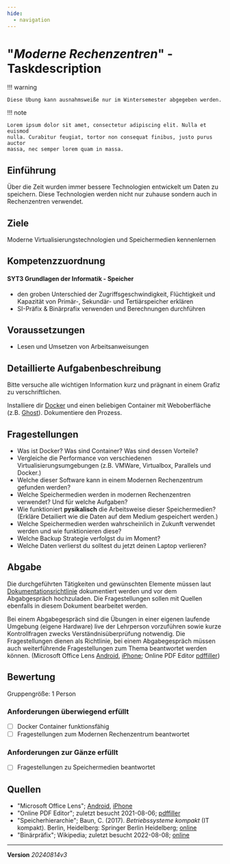 ```yaml
---
hide:
  - navigation
---
```


# "*Moderne Rechenzentren*" - Taskdescription

!!! warning

    Diese Übung kann ausnahmsweiße nur im Wintersemester abgegeben werden.

!!! note

    Lorem ipsum dolor sit amet, consectetur adipiscing elit. Nulla et euismod
    nulla. Curabitur feugiat, tortor non consequat finibus, justo purus auctor
    massa, nec semper lorem quam in massa.


## Einführung

Über die Zeit wurden immer bessere Technologien entwickelt um Daten zu speichern. Diese Technologien werden nicht nur zuhause sondern auch in Rechenzentren verwendet.

## Ziele

Moderne Virtualisierungstechnologien und Speichermedien kennenlernen


## Kompetenzzuordnung

#### SYT3 Grundlagen der Informatik - Speicher

* den groben Unterschied der Zugriffsgeschwindigkeit, Flüchtigkeit und Kapazität von Primär-, Sekundär- und Tertiärspeicher erklären
* SI-Präfix & Binärprafix verwenden und Berechnungen durchführen

## Voraussetzungen

* Lesen und Umsetzen von Arbeitsanweisungen

## Detaillierte Aufgabenbeschreibung

Bitte versuche alle wichtigen Information kurz und prägnant in einem Grafiz zu verschriftlichen.

Installiere dir [Docker](https://www.docker.com/) und einen beliebigen Container mit Weboberfläche (z.B. [Ghost](https://hub.docker.com/_/ghost/)). Dokumentiere den Prozess.


## Fragestellungen

* Was ist Docker? Was sind Container? Was sind dessen Vorteile?
* Vergleiche die Performance von verschiedenen Virtualisierungsumgebungen (z.B. VMWare, Virtualbox, Parallels und Docker.)
* Welche dieser Software kann in einem Modernen Rechenzentrum gefunden werden?
* Welche Speichermedien werden in modernen Rechenzentren verwendet? Und für welche Aufgaben?
* Wie funktioniert **pysikalisch** die Arbeitsweise dieser Speichermedien? (Erkläre Detailiert wie die Daten auf dem Medium gespeichert werden.)
* Welche Speichermedien werden wahrscheinlich in Zukunft verwendet werden und wie funktionieren diese?
* Welche Backup Strategie verfolgst du im Moment?
* Welche Daten verlierst du solltest du jetzt deinen Laptop verlieren?

## Abgabe

Die durchgeführten Tätigkeiten und gewünschten Elemente müssen laut [Dokumentationsrichtlinie](https://elearning.tgm.ac.at/pluginfile.php/18149/mod_resource/content/1/Dokumentationsrichtlinie.md) dokumentiert werden und vor dem Abgabgespräch hochzuladen. Die Fragestellungen sollen mit Quellen ebenfalls in diesem Dokument bearbeitet werden. 

Bei einem Abgabegespräch sind die Übungen in einer eigenen laufende Umgebung (eigene Hardware) live der Lehrperson vorzuführen sowie kurze Kontrollfragen zwecks Verständnisüberprüfung notwendig. Die Fragestellungen dienen als Richtlinie, bei einem Abgabegespräch müssen auch weiterführende Fragestellungen zum Thema beantwortet werden können. (Microsoft Office Lens [Android](https://play.google.com/store/apps/details?id=com.microsoft.office.officelens&hl=de_AT&gl=US), [iPhone](https://apps.apple.com/at/app/microsoft-office-lens-pdf-scan/id975925059); Online PDF Editor [pdffiller](https://www.pdffiller.com/de/))

## Bewertung

Gruppengröße: 1 Person

### Anforderungen **überwiegend erfüllt**

- [ ] Docker Container funktionsfähig
- [ ] Fragestellungen zum Modernen Rechenzentrum beantwortet

### Anforderungen **zur Gänze erfüllt**

- [ ] Fragestellungen zu Speichermedien beantwortet

## Quellen

* "Microsoft Office Lens";  [Android](https://play.google.com/store/apps/details?id=com.microsoft.office.officelens&hl=de_AT&gl=US), [iPhone](https://apps.apple.com/at/app/microsoft-office-lens-pdf-scan/id975925059)
* "Online PDF Editor"; zuletzt besucht 2021-08-06; [pdffiller](https://www.pdffiller.com/de/)
* "Speicherhierarchie"; Baun, C. (2017). *Betriebssysteme kompakt* (IT kompakt). Berlin, Heidelberg: Springer Berlin Heidelberg; [online](https://elearning.tgm.ac.at/pluginfile.php/11035/mod_folder/content/0/Speicherhierarchie.pdf)
* "Binärpräfix"; Wikipedia; zuletzt besucht 2022-08-08; [online](https://de.wikipedia.org/wiki/Bin%C3%A4rpr%C3%A4fix)

---

**Version**  *20240814v3*